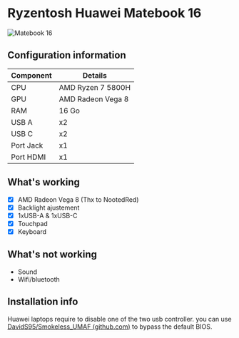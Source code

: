 # Ryzentosh Huawei Matebook 16

![Matebook 16](https://i.gadgets360cdn.com/large/huawei_matebook_16_db_1621496552205.jpg)

## Configuration information

| Component | Details |
|-|-|
| CPU | AMD Ryzen 7 5800H |
| GPU | AMD Radeon Vega 8 |
| RAM | 16 Go |
| USB A | x2 |
| USB C | x2 |
| Port Jack | x1 |
| Port HDMI | x1 |


## What's working

 - [x] AMD Radeon Vega 8 (Thx to NootedRed)
 - [x] Backlight ajustement
 - [x] 1xUSB-A & 1xUSB-C
 - [x] Touchpad
 - [x] Keyboard
 
## What's not working

- Sound
- Wifi/bluetooth

## Installation info

Huawei laptops require to disable one of the two usb controller.
you can use [DavidS95/Smokeless_UMAF (github.com)](https://github.com/DavidS95/Smokeless_UMAF) to bypass the default BIOS.

